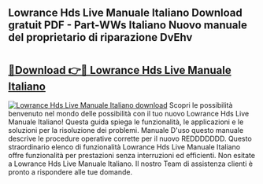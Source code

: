## Lowrance Hds Live Manuale Italiano Download gratuit PDF - Part-WWs Italiano Nuovo manuale del proprietario di riparazione DvEhv

# <h2><a href="http://dffid8i.blite.top/?on=Lowrance+Hds+Live+Manuale+Italiano">🔗Download 👉🔴 Lowrance Hds Live Manuale Italiano</a></h2>

[![Lowrance Hds Live Manuale Italiano download](https://i.imgur.com/lujVjoI.png)](http://dffid8i.blite.top/?on=Lowrance+Hds+Live+Manuale+Italiano)
Scopri le possibilità benvenuto nel mondo delle possibilità con il tuo nuovo Lowrance Hds Live Manuale Italiano! Questa guida spiega le funzionalità, le applicazioni e le soluzioni per la risoluzione dei problemi. Manuale D'uso questo manuale descrive le procedure operative corrette per il nuovo REDDDDDDD. Questo straordinario elenco di funzionalità Lowrance Hds Live Manuale Italiano offre funzionalità per prestazioni senza interruzioni ed efficienti. Non esitate a Lowrance Hds Live Manuale Italiano. Il nostro Team di assistenza clienti è pronto a rispondere alle tue domande.
